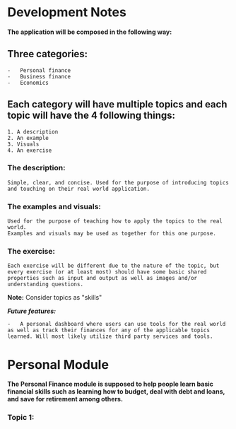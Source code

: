 # Development Notes

**The application will be composed in the following way:**

## Three categories:

    -   Personal finance
    -   Business finance
    -   Economics

## Each category will have multiple topics and each topic will have the 4 following things:

    1. A description
    2. An example
    3. Visuals
    4. An exercise

### The description:

    Simple, clear, and concise. Used for the purpose of introducing topics and touching on their real world application.

### The examples and visuals:

    Used for the purpose of teaching how to apply the topics to the real world.
    Examples and visuals may be used as together for this one purpose.

### The exercise:

    Each exercise will be different due to the nature of the topic, but every exercise (or at least most) should have some basic shared properties such as input and output as well as images and/or understanding questions.

**Note:** Consider topics as "skills"

**_Future features:_**

    -   A personal dashboard where users can use tools for the real world as well as track their finances for any of the applicable topics learned. Will most likely utilize third party services and tools.

# Personal Module

**The Personal Finance module is supposed to help people learn basic financial skills such as learning how to budget, deal with debt and loans, and save for retirement among others.**

### Topic 1: 